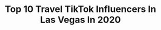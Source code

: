 ---
title: Top 10 Travel TikTok Influencers In Las Vegas In 2020
description: >-
  Find top travel TikTok influencers in Las Vegas in 2020. Most popular hashtags: #travel #lasvegas #fyp #california.
platform: TikTok
hits: 65
text_top: Identify the best TikTok accounts on inBeat.
text_bottom: inBeat has 65 TikTok influencers like this in Las Vegas, United States for you to pitch.
profiles:
  - username: "505traveler"
    fullname: >-
      505traveler
    bio: >-
      timelapse travels in the beautiful southwest 🚙💨
    location: "United States"
    followers: 12400
    engagement: 1241
    commentsToLikes: 0.051290
    id: ckdh6rv83u0n50j236qz3t9o0
    verified: false
    hashtags: "#albuquerque, #fall, #route66, #phoenix"
  - username: "trendytraveler"
    fullname: >-
      Bernice Padilla
    bio: >-
      Flight Attendant ✈️ Bucket List Adventures | Travel Tips IG: @bernicepadilla
    location: "United States"
    followers: 41100
    engagement: 577
    commentsToLikes: 0.019369
    id: ckcv70hs4pu870j23t5mkwge4
    verified: false
    hashtags: "#aviation, #budgettravel, #travelguide, #mexico"
  - username: "cloudy.skys.grwm"
    fullname: >-
      ✨𝙶 𝚁 𝚆 𝙼✨
    bio: >-
      《dm us on Instagram for collabs》 ✨please dont self promo✨ ✊🏽 ✊🏾 ✊🏿
    location: "United States"
    followers: 56300
    engagement: 2484
    commentsToLikes: 0.037462
    id: ckfpluq4f0wfs0j2355fq1p5m
    verified: false
    hashtags: "#beach, #happy, #sunset, #skincare"
  - username: "whitneynewkirk7"
    fullname: >-
      Whitney Newkirk
    bio: >-
      The John Wayne of Carol Burnett’s: Traveling across Cali in a Camper!
    location: "United States"
    followers: 15200
    engagement: 907
    commentsToLikes: 0.042454
    id: cka5zmpjgnedd0i78e7lurdu7
    verified: false
    hashtags: "#foodie, #joshuatreenationalpark, #joshuatree, #nativetiktok"
  - username: "rileyyen"
    fullname: >-
      Riley Yen
    bio: >-
      How I got into USC with 8 B’s and 2 C’s ↓
    location: "United States"
    followers: 44000
    engagement: 2093
    commentsToLikes: 0.008331
    id: ckdnjgt1hisfo0j23ojuoqrs8
    verified: false
    hashtags: "#stockmarket, #roadtrip, #stocks, #travel"
  - username: "mikesnedegar"
    fullname: >-
      MikeSnedegar
    bio: >-
      Connector, Influencer Relations. Vegas.
    location: "United States"
    followers: 13200
    engagement: 409
    commentsToLikes: 0.036695
    id: ckc1zek8735cm0j23i1ml4b55
    verified: true
    hashtags: "#summer, #love, #lol, #whoeverhas"
  - username: "okaynataliee"
    fullname: >-
      Natalie Tapia
    bio: >-
      20 • new mexico || minnesota • for fun
    location: "United States"
    followers: 7823
    engagement: 891
    commentsToLikes: 0.021675
    id: ckdi7j7079hk00j231zkj2gec
    verified: false
    hashtags: "#festival, #edmlife, #festivals, #edm"
  - username: "gahbea"
    fullname: >-
      Gabriela Amador
    bio: >-
      LA girl trying to live her Dreams Follow me on IG! Venmo: GAHBEA
    location: "United States"
    followers: 32600
    engagement: 354
    commentsToLikes: 0.030052
    id: ckc7sj3t7xbj30j23emidyp00
    verified: false
    hashtags: "#dog, #pets, #foryourpage, #fall"
  - username: "vegaschick82"
    fullname: >-
      Kim
    bio: >-
      38 🍷 Polyamorous 💜 Army Veteran 🇺🇸 Las Vegas 🎰 SC: Combatbarbie82
    location: "United States"
    followers: 2109
    engagement: 1252
    commentsToLikes: 0.122359
    id: ck95xw2xc7l8t0j78gemghh8h
    verified: false
    hashtags: "#dumptrump2020, #joebiden2020, #biden2020, #nevada"
  - username: "jessemcintyre0"
    fullname: >-
      Jesse McIntyre
    bio: >-
      Painter from Michigan Lives in Las Vegas and Cocoa Beach Florida
    location: "United States"
    followers: 11300
    engagement: 677
    commentsToLikes: 0.068396
    id: ckce6x0sgkut50j23x55ed890
    verified: false
    hashtags: "#sunset, #florida, #honda, #wtf"
---